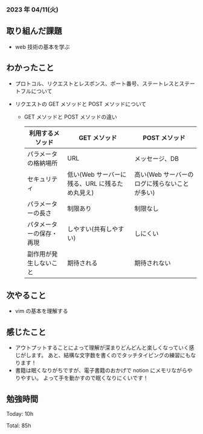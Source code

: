 ### 2023 年 04/11(火)

## 取り組んだ課題

- web 技術の基本を学ぶ

## わかったこと

- プロトコル、リクエストとレスポンス、ポート番号、ステートレスとステートフルについて
- リクエストの GET メソッドと POST メソッドについて

  - GET メソッドと POST メソッドの違い

    | 利用するメソッド         | GET メソッド                                   | POST メソッド                                |
    | ------------------------ | ---------------------------------------------- | -------------------------------------------- |
    | パラメータの格納場所     | URL                                            | メッセージ、DB                               |
    | セキュリティ             | 低い(Web サーバーに残る、URL に残るため丸見え) | 高い(Web サーバーのログに残らないことが多い) |
    | パラメーターの長さ       | 制限あり                                       | 制限なし                                     |
    | パタメーターの保存・再現 | しやすい(共有しやすい)                         | しにくい                                     |
    | 副作用が発生しないこと   | 期待される                                     | 期待されない                                 |

## 次やること

- vim の基本を理解する

## 感じたこと

- アウトプットすることによって理解が深まりどんどんと楽しくなっていく感じがします。
  あと、結構な文字数を書くのでタッチタイピングの練習にもなります！
- 書籍は眠くなりがちですが、電子書籍のおかげで notion にメモリながらやりやすい。
  よって手を動かすので眠くなりにくいです！

## 勉強時間

Today: 10h

Total: 85h
